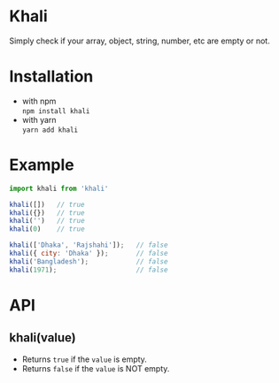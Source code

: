 # Khali
Simply check if your array, object, string, number, etc are empty or not.


# Installation
- with npm  
`npm install khali`
- with yarn  
`yarn add khali`


# Example
```js
import khali from 'khali'

khali([])   // true
khali({})   // true
khali('')   // true
khali(0)    // true

khali(['Dhaka', 'Rajshahi']);   // false
khali({ city: 'Dhaka' });       // false
khali('Bangladesh');            // false
khali(1971);                    // false
```


# API
## khali(value)
- Returns `true` if the `value` is empty.
- Returns `false` if the `value` is NOT empty.
